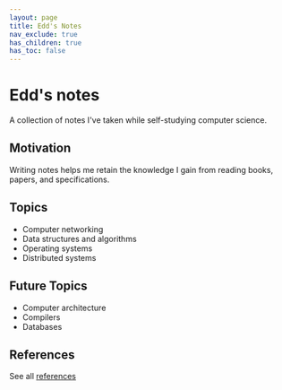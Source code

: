 ```yaml
---
layout: page
title: Edd's Notes
nav_exclude: true
has_children: true
has_toc: false
---
```


# Edd's notes

A collection of notes I've taken while self-studying computer science.

## Motivation

Writing notes helps me retain the knowledge I gain from reading books, papers, and specifications.

## Topics

- Computer networking
- Data structures and algorithms
- Operating systems
- Distributed systems

## Future Topics

- Computer architecture
- Compilers
- Databases

## References

See all [references](/references)
